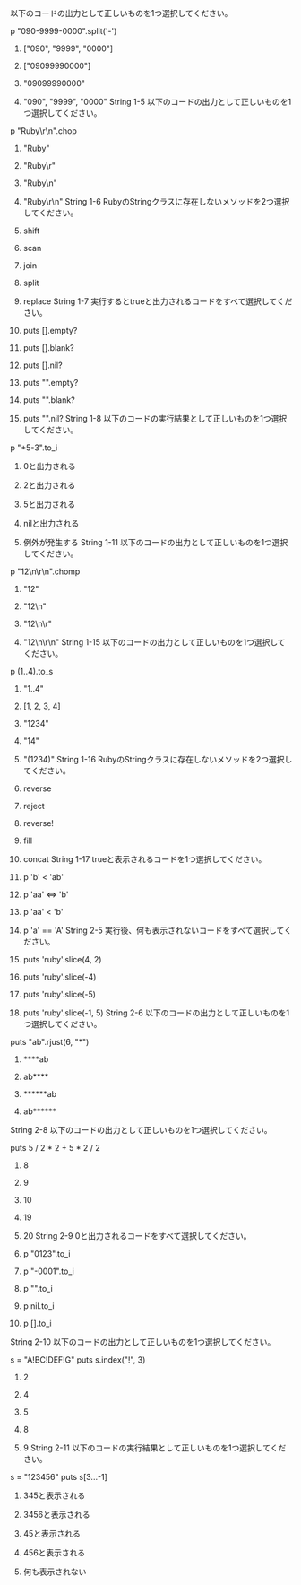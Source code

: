以下のコードの出力として正しいものを1つ選択してください。

p "090-9999-0000".split('-')
1.   ["090", "9999", "0000"]

2.   ["09099990000"]

3.   "09099990000"

4.   "090", "9999", "0000"
String 1-5
以下のコードの出力として正しいものを1つ選択してください。

p "Ruby\r\n".chop
1.   "Ruby"

2.   "Ruby\r"

3.   "Ruby\n"

4.   "Ruby\r\n"
String 1-6
RubyのStringクラスに存在しないメソッドを2つ選択してください。

1.   shift

2.   scan

3.   join

4.   split

5.   replace
String 1-7
実行するとtrueと出力されるコードをすべて選択してください。

1.   puts [].empty?

2.   puts [].blank?

3.   puts [].nil?

4.   puts "".empty?

5.   puts "".blank?

6.   puts "".nil?
String 1-8
以下のコードの実行結果として正しいものを1つ選択してください。

p "+5-3".to_i
1.   0と出力される

2.   2と出力される

3.   5と出力される

4.   nilと出力される

5.   例外が発生する
String 1-11
以下のコードの出力として正しいものを1つ選択してください。

p "12\n\r\n".chomp
1.   "12"

2.   "12\n"

3.   "12\n\r"

4.   "12\n\r\n"
String 1-15
以下のコードの出力として正しいものを1つ選択してください。

p (1..4).to_s
1.   "1..4"

2.   [1, 2, 3, 4]

3.   "1234"

4.   "14"

5.   "(1234)"
String 1-16
RubyのStringクラスに存在しないメソッドを2つ選択してください。

1.   reverse

2.   reject

3.   reverse!

4.   fill

5.   concat
String 1-17
trueと表示されるコードを1つ選択してください。

1.   p 'b' < 'ab'

2.   p 'aa' <=> 'b'

3.   p 'aa' < 'b'

4.   p 'a' == 'A'
String 2-5
実行後、何も表示されないコードをすべて選択してください。

1.   puts 'ruby'.slice(4, 2)

2.   puts 'ruby'.slice(-4)

3.   puts 'ruby'.slice(-5)

4.   puts 'ruby'.slice(-1, 5)
String 2-6
以下のコードの出力として正しいものを1つ選択してください。

puts "ab".rjust(6, "*")
1.   ****ab

2.   ab****

3.   ******ab

4.   ab******

String 2-8
以下のコードの出力として正しいものを1つ選択してください。

puts 5 / 2 * 2 + 5 * 2 / 2
1.   8

2.   9

3.   10

4.   19

5.   20
String 2-9
0と出力されるコードをすべて選択してください。

1.   p "0123".to_i

2.   p "-0001".to_i

3.   p "".to_i

4.   p nil.to_i

5.   p [].to_i

String 2-10
以下のコードの出力として正しいものを1つ選択してください。

s = "A!BC!DEF!G"
puts s.index("!", 3)
1.   2

2.   4

3.   5

4.   8

5.   9
String 2-11
以下のコードの実行結果として正しいものを1つ選択してください。

s = "123456"
puts s[3...-1]
1.   345と表示される

2.   3456と表示される

3.   45と表示される

4.   456と表示される

5.   何も表示されない
